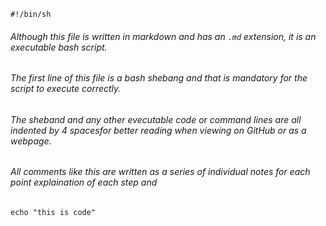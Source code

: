     #!/bin/sh

###### Although this file is written in markdown and has an `.md` extension, it is an executable bash script.
###### The first line of this file is a bash shebang and that is mandatory for the script to execute correctly.
###### The sheband and any other evecutable code or command lines are all indented by 4 spacesfor better reading when viewing on GitHub or as a webpage.
###### All comments like this are written as a series of individual notes for each point  explaination of each step and 


    echo "this is code"
